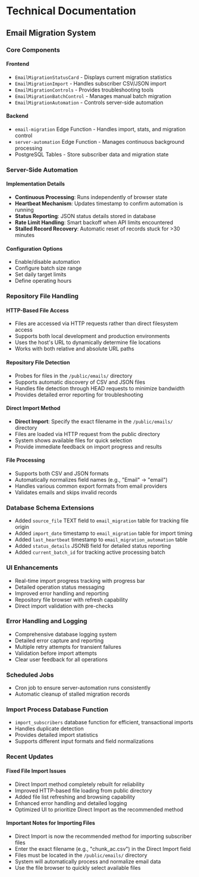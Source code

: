 
# Technical Documentation

## Email Migration System

### Core Components

#### Frontend
- `EmailMigrationStatusCard` - Displays current migration statistics
- `EmailMigrationImport` - Handles subscriber CSV/JSON import
- `EmailMigrationControls` - Provides troubleshooting tools
- `EmailMigrationBatchControl` - Manages manual batch migration
- `EmailMigrationAutomation` - Controls server-side automation

#### Backend
- `email-migration` Edge Function - Handles import, stats, and migration control
- `server-automation` Edge Function - Manages continuous background processing
- PostgreSQL Tables - Store subscriber data and migration state

### Server-Side Automation

#### Implementation Details
- **Continuous Processing**: Runs independently of browser state
- **Heartbeat Mechanism**: Updates timestamp to confirm automation is running
- **Status Reporting**: JSON status details stored in database
- **Rate Limit Handling**: Smart backoff when API limits encountered
- **Stalled Record Recovery**: Automatic reset of records stuck for >30 minutes

#### Configuration Options
- Enable/disable automation
- Configure batch size range
- Set daily target limits
- Define operating hours

### Repository File Handling

#### HTTP-Based File Access
- Files are accessed via HTTP requests rather than direct filesystem access
- Supports both local development and production environments
- Uses the host's URL to dynamically determine file locations
- Works with both relative and absolute URL paths

#### Repository File Detection
- Probes for files in the `/public/emails/` directory
- Supports automatic discovery of CSV and JSON files
- Handles file detection through HEAD requests to minimize bandwidth
- Provides detailed error reporting for troubleshooting

#### Direct Import Method
- **Direct Import**: Specify the exact filename in the `/public/emails/` directory
- Files are loaded via HTTP request from the public directory
- System shows available files for quick selection
- Provide immediate feedback on import progress and results

#### File Processing
- Supports both CSV and JSON formats
- Automatically normalizes field names (e.g., "Email" → "email")
- Handles various common export formats from email providers
- Validates emails and skips invalid records

### Database Schema Extensions
- Added `source_file` TEXT field to `email_migration` table for tracking file origin
- Added `import_date` timestamp to `email_migration` table for import timing
- Added `last_heartbeat` timestamp to `email_migration_automation` table
- Added `status_details` JSONB field for detailed status reporting
- Added `current_batch_id` for tracking active processing batch

### UI Enhancements
- Real-time import progress tracking with progress bar
- Detailed operation status messaging
- Improved error handling and reporting
- Repository file browser with refresh capability
- Direct import validation with pre-checks

### Error Handling and Logging
- Comprehensive database logging system
- Detailed error capture and reporting
- Multiple retry attempts for transient failures
- Validation before import attempts
- Clear user feedback for all operations

### Scheduled Jobs
- Cron job to ensure server-automation runs consistently
- Automatic cleanup of stalled migration records

### Import Process Database Function
- `import_subscribers` database function for efficient, transactional imports
- Handles duplicate detection
- Provides detailed import statistics
- Supports different input formats and field normalizations

### Recent Updates

#### Fixed File Import Issues
- Direct Import method completely rebuilt for reliability
- Improved HTTP-based file loading from public directory
- Added file list refreshing and browsing capability
- Enhanced error handling and detailed logging
- Optimized UI to prioritize Direct Import as the recommended method

#### Important Notes for Importing Files
- Direct Import is now the recommended method for importing subscriber files
- Enter the exact filename (e.g., "chunk_ac.csv") in the Direct Import field
- Files must be located in the `/public/emails/` directory
- System will automatically process and normalize email data
- Use the file browser to quickly select available files

